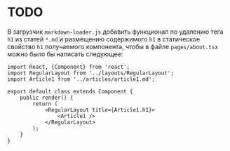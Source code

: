 TODO
====

В загрузчик `markdown-loader.js` добавить функционал по удалению
тега `h1` из статей `*.md` и размещению содержимого `h1` в статическое
свойство `h1` получаемого компонента, чтобы в файле `pages/about.tsx`
можно было бы написать следующее:

```
import React, {Component} from 'react';
import RegularLayout from '../layouts/RegularLayout';
import Article1 from '../articles/article1.md';

export default class extends Component {
	public render() {
		return (
			<RegularLayout title={Article1.h1}>
				<Article1 />
			</RegularLayout>
		);
	}
}
```